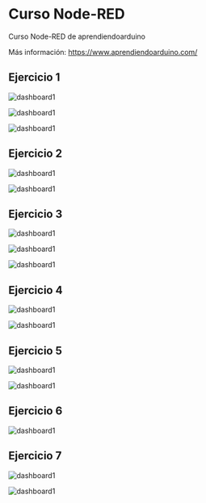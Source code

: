 # Curso Node-RED
Curso Node-RED de aprendiendoarduino

Más información: https://www.aprendiendoarduino.com/

## Ejercicio 1
![dashboard1](04-Ejercicio%20Final/Ejercicio_1/Dashboard_1.png)

![dashboard1](04-Ejercicio%20Final/Ejercicio_1/Ejercicio_1-1.png)

![dashboard1](04-Ejercicio%20Final/Ejercicio_1/Ejercicio_1-2.png)

## Ejercicio 2
![dashboard1](04-Ejercicio%20Final/Ejercicio_2/Dashboard_2.png)

![dashboard1](04-Ejercicio%20Final/Ejercicio_2/Ejercicio_2.png)

## Ejercicio 3
![dashboard1](04-Ejercicio%20Final/Ejercicio_3/Ejercicio_3.png)

![dashboard1](04-Ejercicio%20Final/Ejercicio_3/Ejercicio_3-flow.png)

![dashboard1](04-Ejercicio%20Final/Ejercicio_3/Ejercicio_3-subflow.png)

## Ejercicio 4
![dashboard1](04-Ejercicio%20Final/Ejercicio_4/Ejercicio_4_Dashboard.png)

![dashboard1](04-Ejercicio%20Final/Ejercicio_4/Ejercicio_4_Flow.png)


## Ejercicio 5
![dashboard1](04-Ejercicio%20Final/Ejercicio_5/Dashboard_5.png)

![dashboard1](04-Ejercicio%20Final/Ejercicio_5/Ejercicio_5-Flow.png)


## Ejercicio 6
![dashboard1](04-Ejercicio%20Final/Ejercicio_6/Ejercicio_6-Flow.png)


## Ejercicio 7
![dashboard1](04-Ejercicio%20Final/Ejercicio_7/Ejercicio_7-Dashboard.png)

![dashboard1](04-Ejercicio%20Final/Ejercicio_7/Ejercicio_7-Flow.png)
